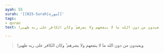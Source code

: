 ```yaml
---
ayah: 55
surah: '[[025-Surah|سورة]]'
tags:
- quran
text: ويعبدون من دون الله ما لا ينفعهم ولا يضرهم ۗ وكان الكافر على ربه ظهيرا

---
```

> ويعبدون من دون الله ما لا ينفعهم ولا يضرهم ۗ وكان الكافر على ربه ظهيرا
